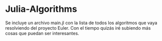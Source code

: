 # Julia-Algorithms
Se incluye un archivo main.jl con la lista de todos los algoritmos que vaya resolviendo del proyecto Euler. Con el tiempo quizás iré subiendo más cosas que puedan ser interesantes.
